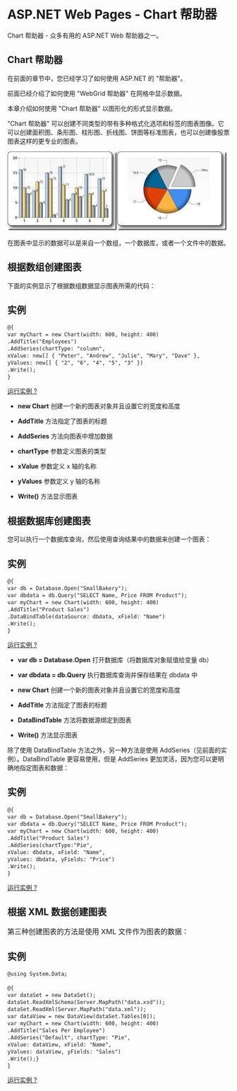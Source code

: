
# ASP.NET Web Pages - Chart 帮助器

Chart 帮助器 - 众多有用的 ASP.NET Web 帮助器之一。

## Chart 帮助器

在前面的章节中，您已经学习了如何使用 ASP.NET 的 "帮助器"。

前面已经介绍了如何使用 "WebGrid 帮助器" 在网格中显示数据。

本章介绍如何使用 "Chart 帮助器" 以图形化的形式显示数据。

"Chart 帮助器" 可以创建不同类型的带有多种格式化选项和标签的图表图像。它可以创建面积图、条形图、柱形图、折线图、饼图等标准图表，也可以创建像股票图表这样的更专业的图表。

![chart](../img/06.jpg)![chart](../img/07.jpg)

在图表中显示的数据可以是来自一个数组，一个数据库，或者一个文件中的数据。

## 根据数组创建图表

下面的实例显示了根据数组数据显示图表所需的代码：

## 实例

```
@{  
var myChart = new Chart(width: 600, height: 400)  
.AddTitle("Employees")  
.AddSeries(chartType: "column",  
xValue: new[] { "Peter", "Andrew", "Julie", "Mary", "Dave" },  
yValues: new[] { "2", "6", "4", "5", "3" })  
.Write();  
}
```

[运行实例 ?](/try/showfile_c.php?filename=try_webpages_cs_005)

- **new Chart** 创建一个新的图表对象并且设置它的宽度和高度

- **AddTitle** 方法指定了图表的标题

- **AddSeries** 方法向图表中增加数据

- **chartType** 参数定义图表的类型

- **xValue** 参数定义 x 轴的名称

- **yValues** 参数定义 y 轴的名称

- **Write()** 方法显示图表

## 根据数据库创建图表

您可以执行一个数据库查询，然后使用查询结果中的数据来创建一个图表：

## 实例

```
@{  
var db = Database.Open("SmallBakery");  
var dbdata = db.Query("SELECT Name, Price FROM Product");  
var myChart = new Chart(width: 600, height: 400)  
.AddTitle("Product Sales")  
.DataBindTable(dataSource: dbdata, xField: "Name")  
.Write();  
}
```

[运行实例 ?](/try/showfile_c.php?filename=try_webpages_cs_006)

- **var db = Database.Open** 打开数据库（将数据库对象赋值给变量 db）

- **var dbdata = db.Query** 执行数据库查询并保存结果在 dbdata 中

- **new Chart** 创建一个新的图表对象并且设置它的宽度和高度

- **AddTitle** 方法指定了图表的标题

- **DataBindTable** 方法将数据源绑定到图表

- **Write()** 方法显示图表

除了使用 DataBindTable 方法之外，另一种方法是使用 AddSeries（见前面的实例）。DataBindTable 更容易使用，但是 AddSeries 更加灵活，因为您可以更明确地指定图表和数据：

## 实例

```
@{  
var db = Database.Open("SmallBakery");  
var dbdata = db.Query("SELECT Name, Price FROM Product");  
var myChart = new Chart(width: 600, height: 400)  
.AddTitle("Product Sales")  
.AddSeries(chartType:"Pie",  
xValue: dbdata, xField: "Name",  
yValues: dbdata, yFields: "Price")  
.Write();  
}
```

[运行实例 ?](/try/showfile_c.php?filename=try_webpages_cs_007)  

## 根据 XML 数据创建图表

<font size="3">

第三种创建图表的方法是使用 XML 文件作为图表的数据：

</font>

## 实例

```
@using System.Data;  

@{  
var dataSet = new DataSet();  
dataSet.ReadXmlSchema(Server.MapPath("data.xsd"));  
dataSet.ReadXml(Server.MapPath("data.xml"));  
var dataView = new DataView(dataSet.Tables[0]);  
var myChart = new Chart(width: 600, height: 400)  
.AddTitle("Sales Per Employee")  
.AddSeries("Default", chartType: "Pie",  
xValue: dataView, xField: "Name",  
yValues: dataView, yFields: "Sales")  
.Write();}  
}
```

[运行实例 ?](/try/showfile_c.php?filename=try_webpages_cs_008)

